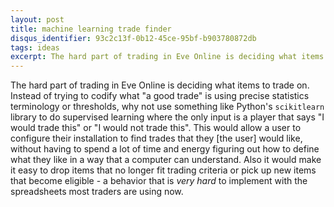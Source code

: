 ```yaml
---
layout: post
title: machine learning trade finder
disqus_identifier: 93c2c13f-0b12-45ce-95bf-b903780872db
tags: ideas
excerpt: The hard part of trading in Eve Online is deciding what items to trade on.
---
```


The hard part of trading in Eve Online is deciding what items to trade on.  Instead of trying to codify what "a good trade" is using precise statistics terminology or thresholds, why not use something like Python's `scikitlearn` library to do supervised learning where the only input is a player that says "I would trade this" or "I would not trade this".  This would allow a user to configure their installation to find trades that they [the user] would like, without having to spend a lot of time and energy figuring out how to define what they like in a way that a computer can understand.  Also it would make it easy to drop items that no longer fit trading criteria or pick up new items that become eligible - a behavior that is _very hard_ to implement with the spreadsheets most traders are using now.